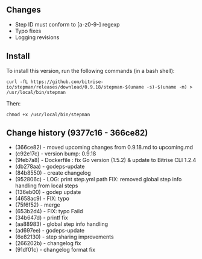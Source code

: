 ## Changes

* Step ID must conform to [a-z0-9-] regexp
* Typo fixes
* Logging revisions


## Install

To install this version, run the following commands (in a bash shell):

```
curl -fL https://github.com/bitrise-io/stepman/releases/download/0.9.18/stepman-$(uname -s)-$(uname -m) > /usr/local/bin/stepman
```

Then:

```
chmod +x /usr/local/bin/stepman
```

## Change history (9377c16 - 366ce82)

* (366ce82) - moved upcoming changes from 0.9.18.md to upcoming.md
* (c92e17c) - version bump: 0.9.18
* (9feb7a8) - Dockerfile : fix Go version (1.5.2) & update to Bitrise CLI 1.2.4
* (db278aa) - godeps-update
* (84b8550) - create changelog
* (952806c) - LOG: print step.yml path FIX: removed global step info handling from local steps
* (136eb00) - godep update
* (4658ac9) - FIX: typo
* (75f6f52) - merge
* (653b2d4) - FIX: typo Faild
* (34b647d) - printf fix
* (aa88983) - global step info handling
* (ad697ee) - godeps-update
* (6e82130) - step sharing improvements
* (266202b) - changelog fix
* (91df01c) - changelog format fix
